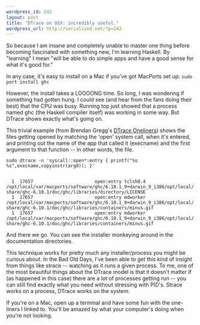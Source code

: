 ```yaml
--- 
wordpress_id: 242
layout: post
title: "DTrace on OSX: incredibly useful."
wordpress_url: http://serialized.net/?p=242
---
```

So because I am insane and completely unable to master one thing before becoming fascinated with something new, I'm learning Haskell. By "learning" I mean "will be able to do simple apps and have a good sense for what it's good for."

In any case, it's easy to install on a Mac if you've got MacPorts set up:
<code>sudo port install ghc</code>

However, the install takes a LOOOONG time. So long, I was wondering if something had gotten hung. I could see (and hear from the fans doing their best) that the CPU was busy. Running top just showed that a process named ghc (the Haskell compiler itself) was working in some way. But DTrace shows exactly what's going on.

This trivial example (from Brendan Gregg's <a href="http://www.brendangregg.com/DTrace/dtrace_oneliners.txt">DTrace Oneliners</a>) shows the files getting opened by matching the 'open' system call, when it's entered, and printing out the name of the app that called it (execname) and the first argument to that function -- in other words, the file.

<code>sudo dtrace -n 'syscall::open*:entry { printf("%s %s",execname,copyinstr(arg0)); }'</code>

<code>
  1  17657                       open:entry tclsh8.4 /opt/local/var/macports/software/ghc/6.10.1_9+darwin_9_i386/opt/local/share/ghc-6.10.1/doc/ghc/libraries/directory/LICENSE
  1  17657                       open:entry mdworker /opt/local/var/macports/software/ghc/6.10.1_9+darwin_9_i386/opt/local/share/ghc-6.10.1/doc/ghc/libraries/containers/minus.gif
  1  17657                       open:entry mdworker /opt/local/var/macports/software/ghc/6.10.1_9+darwin_9_i386/opt/local/share/ghc-6.10.1/doc/ghc/libraries/containers/minus.gif
</code>

And there we go. You can see the installer monkeying around in the documentation directories. 

This technique works for pretty much any installer/process you might be curious about. In the Bad Old Days, I've been able to get this kind of insight from things like strace -- watching as it runs a given process. To me, one of the most beautiful things about the DTrace model is that it doesn't matter if (as happened in this case) there are a lot of processes getting run -- you can still find exactly what you need without stressing with PID's. Strace works on a process, DTrace works on the system.

If you're on a Mac, open up a terminal and have some fun with the one-liners I linked to. You'll be amazed by what your computer's doing when you're not looking.
